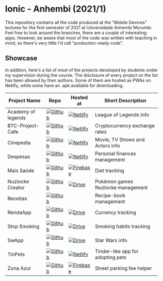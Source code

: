 # Ionic - Anhembi (2021/1)

This repository contains all the code produced at the "Mobile Devices" lectures for the first semester of 2021 at Universidade Anhembi Morumbi. Feel free to look around the branches, there are a couple of interesting apps. However, be aware that most of the code was written with teaching in mind, so there's very little I'd call "production-ready code".

## Showcase

In addition, here's a list of most of the projects developed by students under my supervision during the course. The disclosure of every project on the list has been allowed by their authors. Some of them are hosted as PWAs on Netlify, while some have an .apk available for downloading.

| Project Name       | Repo                                                                                      | Hosted at                                                                                   | Short Description                 |
| ------------------ | ------------------------------------------------------------------------------------------- | ------------------------------------------------------------------------------------------- | --------------------------------- |
| Academy of legends | [![Github](https://img.shields.io/badge/-GH-black?logo=github)](https://github.com/louizlv/academy-of-legends/)                                        | [![Netlify](https://img.shields.io/badge/-Netlify-white?logo=Netlify)](https://ionic-academyoflegends.netlify.app)                                       | League of Legends info            |
| BTC-Project-Cafe   | [![Github](https://img.shields.io/badge/-GH-black?logo=github)](https://github.com/fonseca-leonardo/btc-project-cafe)                                  | [![Netlify](https://img.shields.io/badge/-Netlify-white?logo=Netlify)](https://btc-project-cafe.netlify.app/)                                            | Cryptocurrency exchange rates     |
| Cinepedia          | [![Github](https://img.shields.io/badge/-GH-black?logo=github)](https://github.com/danilo-silv/ionic-CinePedia)                                        | [![Netlify](https://img.shields.io/badge/-Netlify-white?logo=Netlify)](https://app.netlify.com/sites/cinepedia/overview)                                 | Movie, TV Shows and Actors info   |
| Despesas           | [![Github](https://img.shields.io/badge/-GH-black?logo=github)](https://github.com/thiagolobo99/projeto_CPDM)                                          | [![Netlify](https://img.shields.io/badge/-Netlify-white?logo=Netlify)](https://projeto-cpdm.netlify.app/)                                                | Personal finances management      |
| Mais Saúde         | [![Github](https://img.shields.io/badge/-GH-black?logo=github)](https://github.com/herbetreis/mais_saude)                                              | [![Firebase](https://img.shields.io/badge/-Firebase-grey?logo=firebase)](https://mais-saude-26cce.web.app)                                                | Diet tracking                     |
| Nuzlocke Creator   | [![Github](https://img.shields.io/badge/-GH-black?logo=github)](https://github.com/Laurokah/NuzlockeChallenge)                                         | [![Drive](https://img.shields.io/badge/-.apk-blue?logo=googledrive&logoColor=white)](https://drive.google.com/file/d/1iWwGcnZ-J-D7VPQOz7XfguxlP28pGYSM/view?usp=sharing) | Pokémon games Nuzlocke management |
| Receitas           | [![Github](https://img.shields.io/badge/-GH-black?logo=github)](https://github.com/DevTavares/appFood/commit/10e742ff3df38afc92a5680121887377fccd02f0) |                                                                                             | Recipe-book management            |
| RendaApp           | [![Github](https://img.shields.io/badge/-GH-black?logo=github)](https://github.com/JonathanFerreira10/ProjectRendaApp)                                 | [![Drive](https://img.shields.io/badge/-.apk-blue?logo=googledrive&logoColor=white)](https://drive.google.com/file/d/1GmisrrhwlsooOX51SdM5TtEFM57trI5Y/view?usp=sharing) | Currency tracking                 |
| Stop Smoking       | [![Github](https://img.shields.io/badge/-GH-black?logo=github)](https://github.com/dan01silva/StopSmoking)                                             | [![Drive](https://img.shields.io/badge/-.apk-blue?logo=googledrive&logoColor=white)](https://drive.google.com/file/d/1qd74yQb3Mk_eGcRhYvEtKz3f0GecCYWk/view?usp=sharing) | Smoking habits tracking           |
| SwApp              | [![Github](https://img.shields.io/badge/-GH-black?logo=github)](https://github.com/MatheusMunizera/swApp)                                              | [![Drive](https://img.shields.io/badge/-.apk-blue?logo=googledrive&logoColor=white)](https://drive.google.com/file/d/1F6SOyvnF-v-qrbQ7yzHbpY1o9AGPc2AG/view?usp=sharing) | Star Wars info                    |
| TinPets            | [![Github](https://img.shields.io/badge/-GH-black?logo=github)](https://github.com/victorleite40/tinpets)                                              | [![Netlify](https://img.shields.io/badge/-Netlify-white?logo=Netlify)](https://tinpets.netlify.app/)                                                     | Tinder-like app for adopting pets |
| Zona Azul          | [![Github](https://img.shields.io/badge/-GH-black?logo=github)](https://github.com/BrenoShelby/ApsZonaAzul/tree/rafaell)                               | [![Firebase](https://img.shields.io/badge/-Firebase-grey?logo=firebase)](https://apszonaazul.web.app/home)                                                | Street parking fee helper         |


